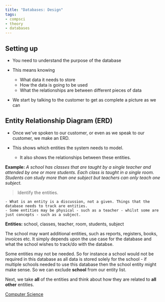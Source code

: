 ```yaml
---
title: "Databases: Design"
tags:
- compsci
- theory
- databases
---
```


## Setting up

- You need to  understand the purpose of the database

- This means knowing
    - What data it needs to store
    - How the data is going to be used
    - What the relationships are between different pieces of data

- We start by talking to the customer to get as complete a picture as we can

## Entity Relationship Diagram (ERD)

- Once we've spoken to our customer, or even as we speak to our customer, we make an ERD.

- This shows which entities the system needs to model.
    - It also shows the relationships between these entities.

**Example:** *A school has classes that are taught by a single teacher and attended by one or more students. Each class is taught in a single room. Students can study more than one subject but teachers can only teach one subject.*

> Identify the entities.
 
    - What is an entity is a discussion, not a given. Things that the database needs to track are entities.
    - Some entities may be physical - such as a teacher - whilst some are just concepts - such as a subject.


**Entities:** school, classes, teacher, room, students, subject

The school may want additional entities, such as reports, registers, books, invoices etc. It simply depends upon the use case for the database and what the school wishes to track/do with the databse.

Some entities may not be needed. So for instance a school would not be required in this database as all data is stored solely for the school - if multiple schools needed to use this database then the school entity might make sense. So we can exclude **school** from our entity list.

Next, we take **all** of the entities and think about how they are related to **all other** entities.

[Computer Science](/ComputerScience)
